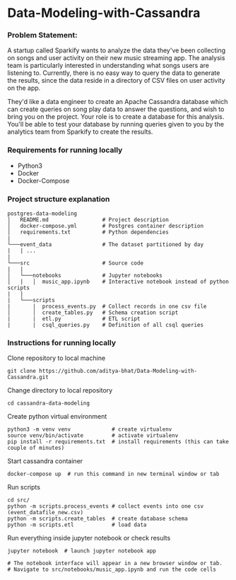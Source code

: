 # Data-Modeling-with-Cassandra

### Problem Statement:

A startup called Sparkify wants to analyze the data they've been collecting on songs and user activity on their new music streaming app. The analysis team is particularly interested in understanding what songs users are listening to. Currently, there is no easy way to query the data to generate the results, since the data reside in a directory of CSV files on user activity on the app.

They'd like a data engineer to create an Apache Cassandra database which can create queries on song play data to answer the questions, and wish to bring you on the project. Your role is to create a database for this analysis. You'll be able to test your database by running queries given to you by the analytics team from Sparkify to create the results.

### Requirements for running locally

- Python3
- Docker
- Docker-Compose

### Project structure explanation

```
postgres-data-modeling
│   README.md                 # Project description
│   docker-compose.yml        # Postgres container description
│   requirements.txt          # Python dependencies
|
└───event_data                # The dataset partitioned by day
|   | ...
|
└───src                       # Source code
|   |
│   └───notebooks             # Jupyter notebooks
│   |   │  music_app.ipynb    # Interactive notebook instead of python scripts
|   |
|   └───scripts
|       |  process_events.py  # Collect records in one csv file
│       │  create_tables.py   # Schema creation script
|       |  etl.py             # ETL script
|       |  csql_queries.py    # Definition of all csql queries
```

### Instructions for running locally

Clone repository to local machine

```
git clone https://github.com/aditya-bhat/Data-Modeling-with-Cassandra.git
```

Change directory to local repository

```
cd cassandra-data-modeling
```

Create python virtual environment

```
python3 -m venv venv             # create virtualenv
source venv/bin/activate         # activate virtualenv
pip install -r requirements.txt  # install requirements (this can take couple of minutes)
```

Start cassandra container

```
docker-compose up  # run this command in new terminal window or tab
```

Run scripts

```
cd src/
python -m scripts.process_events # collect events into one csv (event_datafile_new.csv)
python -m scripts.create_tables  # create database schema
python -m scripts.etl            # load data
```

Run everything inside jupyter notebook or check results

```
jupyter notebook  # launch jupyter notebook app

# The notebook interface will appear in a new browser window or tab.
# Navigate to src/notebooks/music_app.ipynb and run the code cells
```
